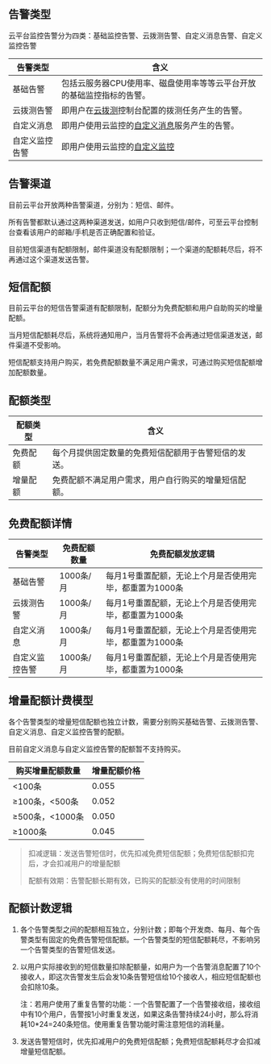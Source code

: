 ## 告警类型

云平台监控告警分为四类：基础监控告警、云拨测告警、自定义消息告警、自定义监控告警

| 告警类型    | 含义                                       |
| ------- | ---------------------------------------- | 
| 基础告警    | 包括云服务器CPU使用率、磁盘使用率等等云平台开放的基础监控指标的告警。     |
| 云拨测告警   | 即用户在[云拨测](http://tcecqpoc.fsphere.cn/document/product/280)控制台配置的拨测任务产生的告警。 |
| 自定义消息   | 即用户使用云监控的[自定义消息](http://tcecqpoc.fsphere.cn/document/product/248/6218)服务产生的告警。 |
| 自定义监控告警 | 即用户使用云监控的[自定义监控](http://tcecqpoc.fsphere.cn/document/product/248/6214) |

## 告警渠道

目前云平台开放两种告警渠道，分别为：短信、邮件。

所有告警都默认通过这两种渠道发送，如用户只收到短信/邮件，可至云平台控制台查看该用户的邮箱/手机是否正确配置和验证。

目前短信渠道有配额限制，邮件渠道没有配额限制；一个渠道的配额耗尽后，将不再通过这个渠道发送告警。

## 短信配额

目前云平台的短信告警渠道有配额限制，配额分为免费配额和用户自助购买的增量配额。

当月短信配额耗尽后，系统将通知用户，当月告警将不会再通过短信渠道发送，邮件渠道不受影响。

短信配额支持用户购买，若免费配额数量不满足用户需求，可通过购买短信配额增加配额数量。

## 配额类型

| 配额类型 | 含义                         |
| ---- | -------------------------- |
| 免费配额 | 每个月提供固定数量的免费短信配额用于告警短信的发送。 |
| 增量配额 | 免费配额不满足用户需求，用户自行购买的增量短信配额。 |

## 免费配额详情

| 告警类型    | 免费配额数量  | 免费配额发放逻辑                       |
| ------- | ------- | ------------------------------ |
| 基础告警    | 1000条/月 | 每月1号重置配额，无论上个月是否使用完毕，都重置为1000条 |
| 云拨测告警   | 1000条/月 | 每月1号重置配额，无论上个月是否使用完毕，都重置为1000条 |
| 自定义消息   | 1000条/月 | 每月1号重置配额，无论上个月是否使用完毕，都重置为1000条 |
| 自定义监控告警 | 1000条/月 | 每月1号重置配额，无论上个月是否使用完毕，都重置为1000条 |

## 增量配额计费模型

各个告警类型的增量短信配额也独立计数，需要分别购买基础告警、云拨测告警、自定义消息、自定义监控告警的配额。

目前自定义消息与自定义监控告警的配额暂不支持购买。

| 购买增量配额数量     | 增量配额价格 |
| ------------ | ------ |
| <100条        | 0.055  |
| ≥100条，<500条  | 0.052  |
| ≥500条，<1000条 | 0.050  |
| ≥1000条       | 0.045  |

> 扣减逻辑：发送告警短信时，优先扣减免费短信配额；免费短信配额扣完后，才会扣减用户的增量配额
>
> 配额有效期：告警配额长期有效，已购买的配额没有使用的时间限制

## 配额计数逻辑

1. 各个告警类型之间的配额相互独立，分别计数；即每个开发商、每月、每个告警类型有固定的免费告警短信配额。一个告警类型的短信配额耗尽，不影响另一个告警类型的告警短信发送。

2. 以用户实际接收到的短信数量扣除配额量，如用户为一个告警消息配置了10个接收人，即这次告警发生后会发10条告警短信给10个接收人，相应短信配额也会扣除10条。

   注：若用户使用了重复告警的功能：一个告警配置了一个告警接收组，接收组中有10个用户，告警按1小时重复发送，如果这条告警持续24小时，那么将消耗10*24=240条短信。使用重复告警功能时需注意短信的消耗量。

3. 发送告警短信时，优先扣减用户的免费短信配额；免费短信配额耗尽才会扣减增量短信配额。


